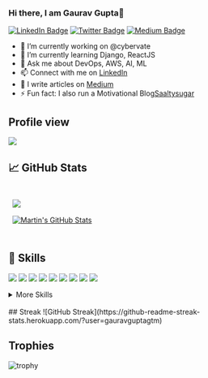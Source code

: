 ### Hi there, I am Gaurav Gupta👋

[![LinkedIn Badge](https://img.shields.io/badge/LinkedIn-Profile-informational?style=flat&logo=linkedin&logoColor=white&color=0D76A8)](https://www.linkedin.com/in/gauravguptagtm/)
[![Twitter Badge](https://img.shields.io/badge/Twitter-Profile-informational?style=flat&logo=twitter&logoColor=white&color=1CA2F1)](https://twitter.com/gauravguptagtm)
[![Medium Badge](https://img.shields.io/badge/Medium-12100E?style=for-the-badge&logo=medium&logoColor=white)](https://techq.medium.com)

- 🔭 I’m currently working on @cybervate
- 🌱 I’m currently learning Django, ReactJS 
- 💬 Ask me about DevOps, AWS, AI, ML
- 📫 Connect with me on [LinkedIn][LinkedIN]
- 📝 I write articles on [Medium](https://techq.medium.com)
- ⚡ Fun fact: I also run a Motivational Blog[Saaltysugar][Saaltysugar]


[LinkedIn]: https://linkedin.com/in/gauravguptagtm
[Saaltysugar]: https://saaltysugar.com
[Twitter]: https://twitter.com/gauravguptagtm

## Profile view
![](https://komarev.com/ghpvc/?username=gauravguptagtm)

## &#x1f4c8; GitHub Stats

<br>

<a href="https://github.com/gauravguptagtm">
  <img align="center" style="margin:0.5rem" src="https://github-readme-stats.vercel.app/api/top-langs/?username=gauravguptagtm&hide=html,css&title_color=ffffff&text_color=c9cacc&icon_color=4AB197&bg_color=1A2B34" />
</a>
<br>
<a href="https://github.com/gauravguptagtm">
  <img align="center" style="margin:0.5rem" src="https://github-readme-stats.vercel.app/api?username=gauravguptagtm&show_icons=true&line_height=27&count_private=true&title_color=ffffff&text_color=c9cacc&icon_color=4AB097&bg_color=1A2B34" alt="Martin's GitHub Stats" />
</a>

<br>
<br>

## 💼 Skills

![](https://img.shields.io/badge/Amazon_AWS-FF9900?style=for-the-badge&logo=amazonaws&logoColor=white)
![](https://img.shields.io/badge/Terraform-7B42BC?style=for-the-badge&logo=terraform&logoColor=white)
![](https://img.shields.io/badge/Google_Cloud-4285F4?style=for-the-badge&logo=google-cloud&logoColor=white)
![](https://img.shields.io/badge/kubernetes-326ce5.svg?&style=for-the-badge&logo=kubernetes&logoColor=white)
![](https://img.shields.io/badge/Python-FFD43B?style=for-the-badge&logo=python&logoColor=blue)
![](https://img.shields.io/badge/Code-MongoDB-informational?style=flat&logo=MongoDB&logoColor=white&color=4AB197)
![](https://img.shields.io/badge/Code-MySQL-informational?style=flat&logo=MySQL&logoColor=white&color=4AB197)
![](https://img.shields.io/badge/Django-092E20?style=for-the-badge&logo=django&logoColor=green)
![](https://img.shields.io/badge/Linux-FCC624?style=for-the-badge&logo=linux&logoColor=black)

<details>
<summary>More Skills</summary>
<br>

![](https://img.shields.io/badge/C-00599C?style=for-the-badge&logo=c&logoColor=white)
![](https://img.shields.io/badge/C%2B%2B-00599C?style=for-the-badge&logo=c%2B%2B&logoColor=white)
![](https://img.shields.io/badge/HTML5-E34F26?style=for-the-badge&logo=html5&logoColor=white)
![](https://img.shields.io/badge/CSS3-1572B6?style=for-the-badge&logo=css3&logoColor=white)
![](https://img.shields.io/badge/JavaScript-323330?style=for-the-badge&logo=javascript&logoColor=F7DF1E)

<br>

![](https://img.shields.io/badge/Numpy-777BB4?style=for-the-badge&logo=numpy&logoColor=white)
![](https://img.shields.io/badge/Pandas-2C2D72?style=for-the-badge&logo=pandas&logoColor=white)
![](https://img.shields.io/badge/scikit_learn-F7931E?style=for-the-badge&logo=scikit-learn&logoColor=white)
![](https://img.shields.io/badge/TensorFlow-FF6F00?style=for-the-badge&logo=TensorFlow&logoColor=white)

<br>

![](https://img.shields.io/badge/Ansible-000000?style=for-the-badge&logo=ansible&logoColor=white)
![](https://img.shields.io/badge/Tools-Docker-informational?style=flat&logo=docker&logoColor=white&color=4AB197)
![](https://img.shields.io/badge/Tools-NGINX-informational?style=flat&logo=nginx&logoColor=white&color=4AB197)
![](https://img.shields.io/badge/Tools-Jenkins-informational?style=flat&logo=jenkins&logoColor=white&color=4AB197)

</details>

<br>
## Streak
![GitHub Streak](https://github-readme-streak-stats.herokuapp.com/?user=gauravguptagtm)
<br>

## Trophies
![trophy](https://github-profile-trophy.vercel.app/?username=gauravguptagtm)

<br>

